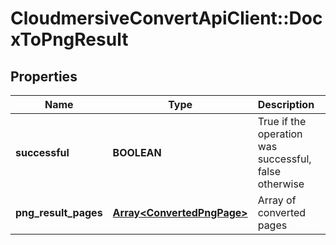 # CloudmersiveConvertApiClient::DocxToPngResult

## Properties
Name | Type | Description | Notes
------------ | ------------- | ------------- | -------------
**successful** | **BOOLEAN** | True if the operation was successful, false otherwise | [optional] 
**png_result_pages** | [**Array&lt;ConvertedPngPage&gt;**](ConvertedPngPage.md) | Array of converted pages | [optional] 


